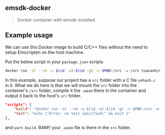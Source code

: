 emsdk-docker
------------

> Docker container with emsdk installed.

## Example usage

We can use this Docker image to build C/C++ files without the need to setup
Emscripten on the host machine.

Put the below script in your `package.json` scripts

```sh
docker run -it --rm -u $(id -u):$(id -g) -v $PWD:/src -w /src tuananh/emsdk emcc -O3 src/xxhash.c -s WASM=1 -s SIDE_MODULE=1 -o src/xxhash.wasm
```

In this example, suppose our project has a `src` folder with a C file `xxhash.c` in it.
What we do here is that we will mount the `src` folder into the container's `/src` folder, compile
it the `.wasm` there in the container and output it back to the host's `src` folder.

```json
"scripts": {
    "build": "docker run -it --rm -u $(id -u):$(id -g) -v $PWD:/src -w /src tuananh/emsdk emcc -O3 src/xxhash.c -s WASM=1 -s SIDE_MODULE=1 -o src/xxhash.wasm",
    "test": "echo \"Error: no test specified\" && exit 1"
},
```

and `yarn build`. BAM!! your `.wasm` file is there in the `src` folder.